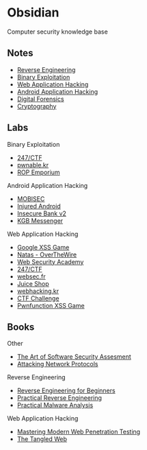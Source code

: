 # Obsidian
Computer security knowledge base


## Notes

- [Reverse Engineering](notes/rev.md)
- [Binary Exploitation](notes/pwn.md)
- [Web Application Hacking](notes/web.md)
- [Android Application Hacking](notes/android.md)
- [Digital Forensics](notes/forensics.md)
- [Cryptography](notes/crypto.md)


## Labs

Binary Exploitation

- [247/CTF](labs/pwn/247ctf.md)
- [pwnable.kr](labs/pwn/pwnable-kr.md)
- [ROP Emporium](labs/pwn/rop-emp.md)

Android Application Hacking

- [MOBISEC](labs/mobile/mobisec)
- [Injured Android](labs/mobile/injured.md)
- [Insecure Bank v2](labs/mobile/ibv2.md)
- [KGB Messenger](labs/mobile/kgb.md)

Web Application Hacking

- [Google XSS Game](labs/web/xss-game.md)
- [Natas - OverTheWire](labs/web/natas)
- [Web Security Academy](labs/web/portswigger)
- [247/CTF](labs/web/247ctf.md)
- [websec.fr](labs/web/websec-fr.md)
- [Juice Shop](labs/web/juice-shop.md)
- [webhacking.kr](labs/web/webhacking-kr)
- [CTF Challenge](labs/web/ctfchall.md)
- [Pwnfunction XSS Game](labs/web/pwnfn.md)


## Books

Other

- [The Art of Software Security Assesment](books/taossa.md)
- [Attacking Network Protocols](books/anp.md)

Reverse Engineering

- [Reverse Engineering for Beginners](books/re4b.md)
- [Practical Reverse Engineering](books/pre.md)
- [Practical Malware Analysis](books/pma.md)

Web Application Hacking

- [Mastering Modern Web Penetration Testing](books/mmwpt.md)
- [The Tangled Web](books/tangled.md)


